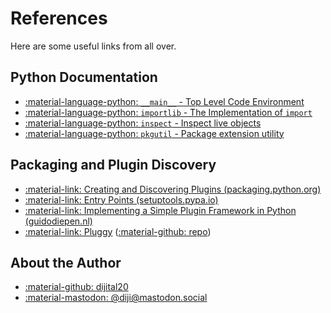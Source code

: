# References

Here are some useful links from all over.

## Python Documentation

* [:material-language-python: `__main__` - Top Level Code Environment](https://docs.python.org/3/library/__main__.html)
* [:material-language-python: `importlib` - The Implementation of `import`](https://docs.python.org/3/library/importlib.html)
* [:material-language-python: `inspect` - Inspect live objects](https://docs.python.org/3/library/inspect.html)
* [:material-language-python: `pkgutil` - Package extension utility](https://docs.python.org/3/library/pkgutil.html)

## Packaging and Plugin Discovery

* [:material-link: Creating and Discovering Plugins (packaging.python.org)](https://packaging.python.org/en/latest/guides/creating-and-discovering-plugins/)
* [:material-link: Entry Points (setuptools.pypa.io)](https://setuptools.pypa.io/en/latest/userguide/entry_point.html)
* [:material-link: Implementing a Simple Plugin Framework in Python (guidodiepen.nl)](https://www.guidodiepen.nl/2019/02/implementing-a-simple-plugin-framework-in-python/)
* [:material-link: Pluggy](https://pluggy.readthedocs.io/en/latest/) ([:material-github: repo](https://github.com/pytest-dev/pluggy))

## About the Author

* [:material-github: dijital20](https://github.com/dijital20) 
* [:material-mastodon: @diji@mastodon.social](https://mastodon.social/@diji)